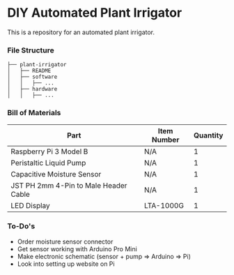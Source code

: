 # DIY Automated Plant Irrigator
This is a repository for an automated plant irrigator.

### File Structure

```
├── plant-irrigator
│   ├── README
│   ├── software
│   │   ├── ...
│   ├── hardware
│   │   ├── ...
```

### Bill of Materials

| Part  | Item Number | Quantity |
| ------------- | ------------- | ------------- |
| Raspberry Pi 3 Model B | N/A | 1 |
| Peristaltic Liquid Pump  | N/A | 1 |
| Capacitive Moisture Sensor | N/A | 1 |
| JST PH 2mm 4-Pin to Male Header Cable | N/A | 1 |
| LED Display | LTA-1000G | 1 |

### To-Do's
- Order moisture sensor connector
- Get sensor working with Arduino Pro Mini
- Make electronic schematic (sensor + pump => Arduino => Pi)
- Look into setting up website on Pi

